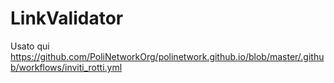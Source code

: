 # LinkValidator

Usato qui
https://github.com/PoliNetworkOrg/polinetwork.github.io/blob/master/.github/workflows/inviti_rotti.yml
